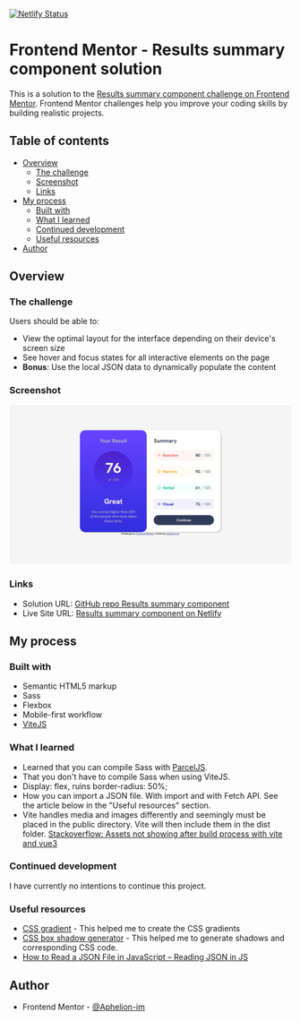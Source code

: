 [![Netlify Status](https://api.netlify.com/api/v1/badges/ef04a453-4a62-4567-ae61-ea87bfd90df0/deploy-status)](https://app.netlify.com/sites/aphelion-results-summary-component/deploys)
# Frontend Mentor - Results summary component solution

This is a solution to the [Results summary component challenge on Frontend Mentor](https://www.frontendmentor.io/challenges/results-summary-component-CE_K6s0maV). Frontend Mentor challenges help you improve your coding skills by building realistic projects.

## Table of contents

- [Overview](#overview)
  - [The challenge](#the-challenge)
  - [Screenshot](#screenshot)
  - [Links](#links)
- [My process](#my-process)
  - [Built with](#built-with)
  - [What I learned](#what-i-learned)
  - [Continued development](#continued-development)
  - [Useful resources](#useful-resources)
- [Author](#author)


## Overview

### The challenge

Users should be able to:

- View the optimal layout for the interface depending on their device's screen size
- See hover and focus states for all interactive elements on the page
- **Bonus**: Use the local JSON data to dynamically populate the content

### Screenshot

![Screenshot](./assets/screenshots/screenshot.jpg)


### Links

- Solution URL: [GitHub repo Results summary component](https://github.com/Aphelion-im/Results-summary-component)
- Live Site URL: [Results summary component on Netlify](https://github.com/Aphelion-im/Results-summary-component)

## My process

### Built with

- Semantic HTML5 markup
- Sass
- Flexbox
- Mobile-first workflow
- [ViteJS](https://vitejs.dev/)


### What I learned

* Learned that you can compile Sass with [ParcelJS](https://parceljs.org/).
* That you don't have to compile Sass when using ViteJS.
* Display: flex, ruins border-radius: 50%;
* How you can import a JSON file. With import and with Fetch API. See the article below in the "Useful resources" section.
* Vite handles media and images differently and seemingly must be placed in the public directory. Vite will then include them in the dist folder. [Stackoverflow: Assets not showing after build process with vite and vue3](https://stackoverflow.com/questions/68547439/assets-not-showing-after-build-process-with-vite-and-vue3)

### Continued development

I have currently no intentions to continue this project.


### Useful resources

- [CSS gradient](https://cssgradient.io) - This helped me to create the CSS gradients
- [CSS box shadow generator](https://cssgenerator.org/box-shadow-css-generator.html) - This helped me to generate shadows and corresponding CSS code.
- [How to Read a JSON File in JavaScript – Reading JSON in JS](https://www.freecodecamp.org/news/how-to-read-json-file-in-javascript/)


## Author

- Frontend Mentor - [@Aphelion-im](https://www.frontendmentor.io/profile/Aphelion-im)




